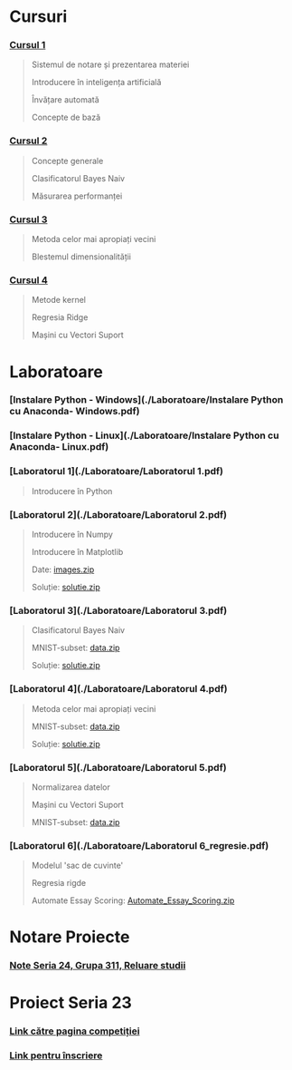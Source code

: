 
# Cursuri

### [Cursul 1](./Cursuri/Curs1.pptx)
 
  > Sistemul de notare și prezentarea materiei
  >
  > Introducere în inteligența artificială
  >
  > Învățare automată
  >
  > Concepte de bază

### [Cursul 2](./Cursuri/Curs2.pptx)
 
  > Concepte generale
  >
  > Clasificatorul Bayes Naiv
  >
  > Măsurarea performanței
  
### [Cursul 3](./Cursuri/Curs3.pptx)
 
  > Metoda celor mai apropiați vecini
  >
  > Blestemul dimensionalității

### [Cursul 4](./Cursuri/Curs4.pptx)
 
  > Metode kernel
  >
  > Regresia Ridge
  >
  > Mașini cu Vectori Suport
  
# Laboratoare

### [Instalare Python - Windows](./Laboratoare/Instalare Python cu Anaconda- Windows.pdf)
### [Instalare Python - Linux](./Laboratoare/Instalare Python cu Anaconda- Linux.pdf)
### [Laboratorul 1](./Laboratoare/Laboratorul 1.pdf)

 > Introducere în Python
 
### [Laboratorul 2](./Laboratoare/Laboratorul 2.pdf)

 > Introducere în Numpy
 >
 > Introducere în Matplotlib
 >
 > Date: [images.zip](./Data/Laboratorul_2/images.zip)
 >
 > Soluție: [solutie.zip](./solutii/solutie_lab2.zip)
 
### [Laboratorul 3](./Laboratoare/Laboratorul 3.pdf)

 > Clasificatorul Bayes Naiv
 > 
 > MNIST-subset: [data.zip](./Data/MNIST-subset/data.zip)
 >
 > Soluție: [solutie.zip](./solutii/solutie_lab3.zip)
 
### [Laboratorul 4](./Laboratoare/Laboratorul 4.pdf)

 > Metoda celor mai apropiați vecini
 >  
 > MNIST-subset: [data.zip](./Data/MNIST-subset/data.zip)
 >
 > Soluție: [solutie.zip](./solutii/solutie_lab4.zip)
 
### [Laboratorul 5](./Laboratoare/Laboratorul 5.pdf)

 > Normalizarea datelor
 > 
 > Mașini cu Vectori Suport  
 >
 > MNIST-subset: [data.zip](./Data/MNIST-subset/data.zip)

### [Laboratorul 6](./Laboratoare/Laboratorul 6_regresie.pdf)

 > Modelul 'sac de cuvinte'
 > 
 > Regresia rigde
 >
 > Automate Essay Scoring: [Automate_Essay_Scoring.zip](./Data/Automate_Essay_Scoring/Data.zip) 

 
# Notare Proiecte

### [Note Seria 24, Grupa 311, Reluare studii](./Note/Note-proiect-24-2019.pdf)

# Proiect Seria 23

### [Link către pagina competiției](https://www.kaggle.com/c/ml-unibuc-2019-23)
### [Link pentru înscriere](https://www.kaggle.com/t/d1952e556a8049ae9b969f38799bd5d6)
